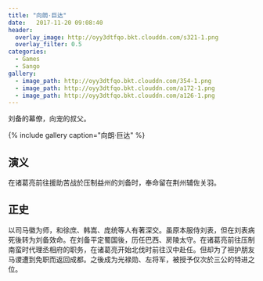 ```yaml
---
title: "向朗·巨达"
date:   2017-11-20 09:08:40
header:
  overlay_image: http://oyy3dtfqo.bkt.clouddn.com/s321-1.png
  overlay_filter: 0.5
categories:
  - Games
  - Sango
gallery:
  - image_path: http://oyy3dtfqo.bkt.clouddn.com/354-1.png
  - image_path: http://oyy3dtfqo.bkt.clouddn.com/a172-1.png
  - image_path: http://oyy3dtfqo.bkt.clouddn.com/a126-1.png
---
```


刘备的幕僚，向宠的叔父。

{% include gallery caption="向朗·巨达" %}

## 演义

在诸葛亮前往援助苦战於压制益州的刘备时，奉命留在荆州辅佐关羽。

## 正史

以司马徽为师，和徐庶、韩嵩、庞统等人有著深交。虽原本服侍刘表，但在刘表病死後转为刘备效命。在刘备平定蜀国後，历任巴西、房陵太守。在诸葛亮前往压制南蛮时代理丞相府的职务，在诸葛亮开始北伐时前往汉中赴任。但却为了袒护朋友马谡遭到免职而返回成都。之後成为光禄勋、左将军，被授予仅次於三公的特进之位。